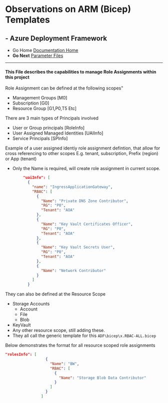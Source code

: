 #  Observations on ARM (Bicep) Templates

## - Azure Deployment Framework
- Go Home [Documentation Home](./index.md)
- **Go Next** [Parameter Files](./Parameter_Files.md)
---
####  This File describes the capabilities to manage Role Assignments within this project

Role Assignment can be defined at the following scopes"
- Management Groups [M0]
- Subscription [G0]
- Resource Group [G1,P0,T5 Etc]

There are 3 main types of Principals involved
- User or Group principals [RoleInfo]
- User Assigned Managed Identities [UAIInfo]
- Service Principals [SPInfo]

Example of a user assigned identiy role assignment defintion, that allow for cross referencing
to other scopes E.g. tenant, subscription, Prefix (region) or App (tenant)

- Only the Name is required, will create role assignment in current scope.

```json
        "uaiInfo": [
          {
            "name": "IngressApplicationGateway",
            "RBAC": [
              {
                "Name": "Private DNS Zone Contributor",
                "RG": "P0",
                "Tenant": "AOA"
              },
              {
                "Name": "Key Vault Certificates Officer",
                "RG": "P0",
                "Tenant": "AOA"
              },
              {
                "Name": "Key Vault Secrets User",
                "RG": "P0",
                "Tenant": "AOA"
              },
              {
                "Name": "Network Contributor"
              }
            ]
          }
```


They can also be defined at the Resource Scope
- Storage Accounts
    - Account
    - File
    - Blob
- KeyVault
- Any other resource scope, still adding these.
 - They all call the generic template for this `ADF\bicep\x.RBAC-ALL.bicep`


Below demonstrates the format for all resource scoped role assignments
```json
"rolesInfo": [
                  {
                    "Name": "BW",
                    "RBAC": [
                      {
                        "Name": "Storage Blob Data Contributor"
                      }
                    ]
                  }
                ]
```




